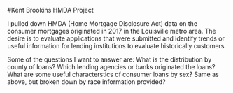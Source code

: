 #Kent Brookins HMDA Project

I pulled down HMDA (Home Mortgage Disclosure Act) data on the consumer mortgages originated in 2017 in the Louisville metro area.
The desire is to evaluate applications that were submitted and identify trends or useful information for lending institutions to evaluate historically customers.

Some of the questions I want to answer are:
  What is the distribution by county of loans?
  Which lending agencies or banks originated the loans?
  What are some useful characterstics of consumer loans by sex?
  Same as above, but broken down by race information provided?
